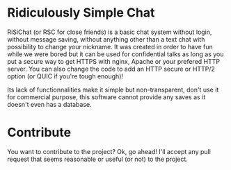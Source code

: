 # Ridiculously Simple Chat
RiSiChat (or RSC for close friends) is a basic chat system without login, without message saving, without anything other than a text chat with possibility to change your nickname. It was created in order to have fun while we were bored but it can be used for confidential talks as long as you put a secure way to get HTTPS with nginx, Apache or your prefered HTTP server. You can also change the code to add an HTTP secure or HTTP/2 option (or QUIC if you're tough enough)!

Its lack of functionnalities make it simple but non-transparent, don't use it for commercial purpose, this software cannot provide any saves as it doesn't even has a database.

# Contribute
You want to contribute to the project? Ok, go ahead! I'll accept any pull request that seems reasonable or useful (or not) to the project.
